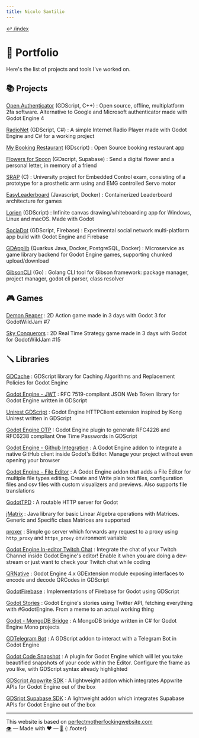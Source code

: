 ```yaml
---
title: Nicolo Santilio
---
```


[↩️ /index](/index)  

# 📖 Portfolio  
Here's the list of projects and tools I've worked on.  

## 📚  Projects
[Open Authenticator](/open-authenticator) (GDScript, C++)
: Open source, offline, multiplatform 2fa software. Alternative to Google and Microsoft authenticator made with Godot Engine 4

[RadioNet](/RadioNet) (GDScript, C#)
: A simple Internet Radio Player made with Godot Engine and C# for a working project
  
[My Booking Restaurant](/my-br-app) (GDscript)
: Open Source booking restaurant app

[Flowers for Spoon](https://github.com/iRadEntertainment/flowers-for-spoon) (GDscript, Supabase)
: Send a digital flower and a personal letter, in memory of a friend

[SRAP](/srap) (C)
: University project for Embedded Control exam, consisting of a prototype for a prosthetic arm using and EMG controlled Servo motor

[EasyLeaderboard](https://github.com/adrenallen/EasyLeaderboard) (Javascript, Docker)
: Containerized Leaderboard architecture for games

[Lorien](https://github.com/mbrlabs/Lorien) (GDScript)
: Infinite canvas drawing/whiteboarding app for Windows, Linux and macOS. Made with Godot
   
 [SociaDot](https://github.com/GodotNuts/FirebaseDemo-SociaDot) (GDScript, Firebase)
 : Experimental social network multi-platform app build with Godot Engine and Firebase
 
 [GDApplib](https://github.com/gdshell/gdapplib-server) (Quarkus Java, Docker, PostgreSQL, Docker)
 : Microservice as game library backend for Godot Engine games, supporting chunked upload/download
 
 [GibsonCLI](https://gibsongd.github.io/gibson-cli) (Go)
 : Golang CLI tool for Gibson framework: package manager, project manager, godot cli parser, class resolver
   
## 🎮 Games
[Demon Reaper](/demon-reaper)
: 2D Action game made in 3 days with Godot 3 for GodotWildJam #7  
  
[Sky Conquerors](/sky-conquerors)
: 2D Real Time Strategy game made in 3 days with Godot for GodotWildJam #15
  
  
## 🪛 Libraries
[GDCache](/gdcache)
: GDScript library for Caching Algorithms and Replacement Policies for Godot Engine  
  
[Godot Engine - JWT](/godot-engine.jwt)
: RFC 7519-compliant JSON Web Token library for Godot Engine written in GDScript  
  
[Unirest GDScript](/unirest-gdscript)
: Godot Engine HTTPClient extension inspired by Kong Unirest written in GDScript  
  
[Godot Engine OTP](/godot-engine.otp)
: Godot Engine plugin to generate RFC4226 and RFC6238 compliant One Time Passwords in GDScript  
  
[Godot Engine - Github Integration](/godot-engine.github-integration)
: A Godot Engine addon to integrate a native GitHub client inside Godot's Editor. Manage your project without even opening your browser
    
[Godot Engine - File Editor](/godot-engine.file-editor)
: A Godot Engine addon that adds a File Editor for multiple file types editing. Create and Write plain text files, configuration files and csv files with custom visualizers and previews. Also supports file translations
  
[GodotTPD](/godottpd)
:  A routable HTTP server for Godot 
  
[jMatrix](/jmatrix)
:  Java library for basic Linear Algebra operations with Matrices. Generic and Specific class Matrices are supported

[proxer](/proxer)
:  Simple go server which forwards any request to a proxy using `http_proxy` and `https_proxy` environment variable

[Godot Engine In-editor Twitch Chat](/godot-engine.editor-twitch-chat)
:  Integrate the chat of your Twitch Channel inside Godot Engine's editor! Enable it when you are doing a dev-stream or just want to check your Twitch chat while coding  

[QRNative](/qrnative-cpp)
:  Godot Engine 4.x GDExtension module exposing interfaces to encode and decode QRCodes in GDScript 

[GodotFirebase](https://github.com/GodotNuts/GodotFirebase)
:  Implementations of Firebase for Godot using GDScript 
  
[Godot Stories](/godot-engine.godot-stories)
: Godot Engine's stories using Twitter API, fetching everything with #GodotEngine. From a meme to an actual working thing  
  
[Godot - MongoDB Bridge](/godot-engine.MongoDB-bridge)
:  A MongoDB bridge written in C# for Godot Engine Mono projects  

[GDTelegram Bot](/godot-engine.telegram-bot)
:  A GDScript addon to interact with a Telegram Bot in Godot Engine 
  
[Godot Code Snapshot](/godot-engine.code-snapshot)
: A plugin for Godot Engine which will let you take beautified snapshots of your code within the Editor. Configure the frame as you like, with GDScript syntax already highlighted
  
[GDScript Appwrite SDK](https://godotnuts.github.io/appwrite-sdk)
: A lightweight addon which integrates Appwrite APIs for Godot Engine out of the box

[GDSript Supabase SDK](https://github.com/supabase-community/godot-engine.supabase)
: A lightweight addon which integrates Supabase APIs for Godot Engine out of the box

---

This website is based on [perfectmotherfockingwebsite.com](https://perfectmotherfuckingwebsite.com/)  
[👁️](https://github.com/fenix-hub/fenix-hub.github.io) — Made with ❤️ — [📜](https://github.com/fenix-hub/fenix-hub.github.io/blob/master/LICENSE) 
{:.footer}

